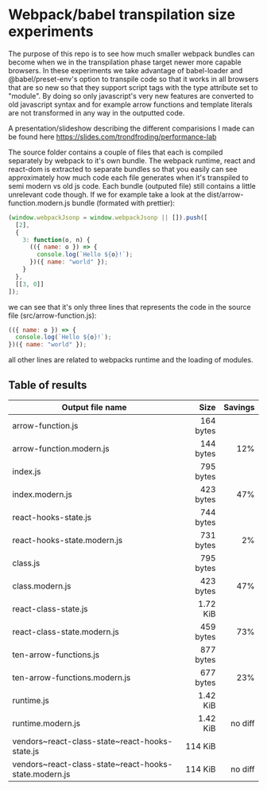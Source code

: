 # Webpack/babel transpilation size experiments

The purpose of this repo is to see how much smaller webpack bundles can become
when we in the transpilation phase target newer more capable browsers. In these
experiments we take advantage of babel-loader and @babel/preset-env's option to
transpile code so that it works in all browsers that are so new so that they
support script tags with the type attribute set to "module". By doing so only
javascript's very new features are converted to old javascript syntax and for
example arrow functions and template literals are not transformed in any way
in the outputted code.

A presentation/slideshow describing the different comparisions I made can be
found here https://slides.com/trondfroding/performance-lab

The source folder contains a couple of files that each is compiled separately by
webpack to it's own bundle. The webpack runtime, react and react-dom is
extracted to separate bundles so that you easily can see approximately how much
code each file generates when it's transpiled to semi modern vs old js code.
Each bundle (outputed file) still contains a little unrelevant code though. If
we for example take a look at the dist/arrow-function.modern.js bundle (formated
with prettier):

```javascript
(window.webpackJsonp = window.webpackJsonp || []).push([
  [2],
  {
    3: function(o, n) {
      (({ name: o }) => {
        console.log(`Hello ${o}!`);
      })({ name: "world" });
    }
  },
  [[3, 0]]
]);
```

we can see that it's only three lines that represents the code in the source
file (src/arrow-function.js):

```javascript
(({ name: o }) => {
  console.log(`Hello ${o}!`);
})({ name: "world" });
```

all other lines are related to webpacks runtime and the loading of modules.

## Table of results

| Output file name                                      |      Size | Savings |
| ----------------------------------------------------- | --------: | ------: |
| arrow-function.js                                     | 164 bytes |         |
| arrow-function.modern.js                              | 144 bytes |     12% |
| index.js                                              | 795 bytes |         |
| index.modern.js                                       | 423 bytes |     47% |
| react-hooks-state.js                                  | 744 bytes |         |
| react-hooks-state.modern.js                           | 731 bytes |      2% |
| class.js                                              | 795 bytes |         |
| class.modern.js                                       | 423 bytes |     47% |
| react-class-state.js                                  |  1.72 KiB |         |
| react-class-state.modern.js                           | 459 bytes |     73% |
| ten-arrow-functions.js                                | 877 bytes |         |
| ten-arrow-functions.modern.js                         | 677 bytes |     23% |
| runtime.js                                            |  1.42 KiB |         |
| runtime.modern.js                                     |  1.42 KiB | no diff |
| vendors~react-class-state~react-hooks-state.js        |   114 KiB |
| vendors~react-class-state~react-hooks-state.modern.js |   114 KiB | no diff |
